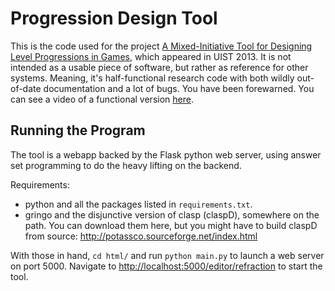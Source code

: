 Progression Design Tool
=======================

This is the code used for the project [A Mixed-Initiative Tool for Designing Level Progressions in Games](http://www.ericbutler.net/media/papers/uist2013_progression.pdf), which appeared in UIST 2013. It is not intended as a usable piece of software, but rather as reference for other systems. Meaning, it's half-functional research code with both wildly out-of-date documentation and a lot of bugs. You have been forewarned. You can see a video of a functional version [here](http://www.ericbutler.net/media/papers/uist2013_progression.mp4).

Running the Program
-------------------

The tool is a webapp backed by the Flask python web server, using answer set programming to do the heavy lifting on the backend.

Requirements:
- python and all the packages listed in `requirements.txt`.
- gringo and the disjunctive version of clasp (claspD), somewhere on the path. You can download them here, but you might have to build claspD from source: http://potassco.sourceforge.net/index.html

With those in hand, `cd html/` and run `python main.py` to launch a web server on port 5000. Navigate to [http://localhost:5000/editor/refraction]() to start the tool.

